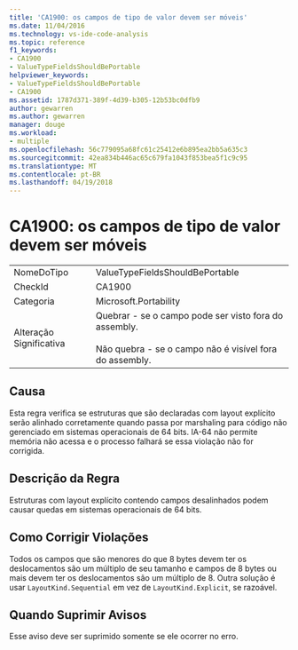 ```yaml
---
title: 'CA1900: os campos de tipo de valor devem ser móveis'
ms.date: 11/04/2016
ms.technology: vs-ide-code-analysis
ms.topic: reference
f1_keywords:
- CA1900
- ValueTypeFieldsShouldBePortable
helpviewer_keywords:
- ValueTypeFieldsShouldBePortable
- CA1900
ms.assetid: 1787d371-389f-4d39-b305-12b53bc0dfb9
author: gewarren
ms.author: gewarren
manager: douge
ms.workload:
- multiple
ms.openlocfilehash: 56c779095a68fc61c25412e6b895ea2bb5a635c3
ms.sourcegitcommit: 42ea834b446ac65c679fa1043f853bea5f1c9c95
ms.translationtype: MT
ms.contentlocale: pt-BR
ms.lasthandoff: 04/19/2018
---
```

# <a name="ca1900-value-type-fields-should-be-portable"></a>CA1900: os campos de tipo de valor devem ser móveis
|||
|-|-|
|NomeDoTipo|ValueTypeFieldsShouldBePortable|
|CheckId|CA1900|
|Categoria|Microsoft.Portability|
|Alteração Significativa|Quebrar - se o campo pode ser visto fora do assembly.<br /><br /> Não quebra - se o campo não é visível fora do assembly.|

## <a name="cause"></a>Causa
 Esta regra verifica se estruturas que são declaradas com layout explícito serão alinhado corretamente quando passa por marshaling para código não gerenciado em sistemas operacionais de 64 bits. IA-64 não permite memória não acessa e o processo falhará se essa violação não for corrigida.

## <a name="rule-description"></a>Descrição da Regra
 Estruturas com layout explícito contendo campos desalinhados podem causar quedas em sistemas operacionais de 64 bits.

## <a name="how-to-fix-violations"></a>Como Corrigir Violações
 Todos os campos que são menores do que 8 bytes devem ter os deslocamentos são um múltiplo de seu tamanho e campos de 8 bytes ou mais devem ter os deslocamentos são um múltiplo de 8. Outra solução é usar `LayoutKind.Sequential` em vez de `LayoutKind.Explicit`, se razoável.

## <a name="when-to-suppress-warnings"></a>Quando Suprimir Avisos
 Esse aviso deve ser suprimido somente se ele ocorrer no erro.